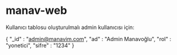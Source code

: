 # manav-web

Kullanıcı tablosu oluşturulmalı
admin kullanıcısı için:

{
    "_id" : "admin@manavim.com",
    "ad" : "Admin Manavoğlu",
    "rol" : "yonetici",
    "sifre" : "1234"
}
